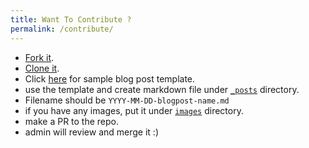 ```yaml
---
title: Want To Contribute ?
permalink: /contribute/
---
```



* [Fork it](https://github.com/kubernauts-dev/kubernauts-dev.github.io).
* [Clone it](https://github.com/kubernauts-dev/kubernauts-dev.github.io).
* Click [here]() for sample blog post template.
* use the template and create markdown file under [`_posts`](https://github.com/kubernauts-dev/kubernauts-dev.github.io/tree/master/_posts) directory.
* Filename should be `YYYY-MM-DD-blogpost-name.md`
* if you have any images, put it under [`images`](https://github.com/kubernauts-dev/kubernauts-dev.github.io/tree/master/imageshttps://github.com/kubernauts-dev/kubernauts-dev.github.io/tree/master/images) directory.
* make a PR to the repo.
* admin will review and merge it :)